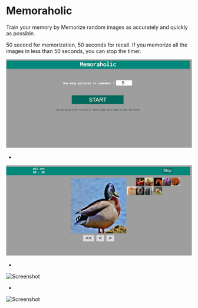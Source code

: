 # Memoraholic
Train your memory by Memorize random images as accurately and quickly as possible.


50 second for memorization, 50 seconds for recall. 
If you memorize all the images in less than 50 seconds, you can stop the timer. 

![Screenshot](screenshot.jpg)

-
![Screenshot](screenshot1.jpg)

-


![Screenshot](screenshot2.jpg)

-

![Screenshot](screenshot3.jpg)
